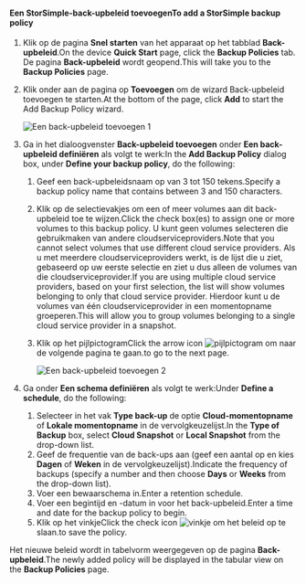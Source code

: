 <!--author=v-sharos last changed: 11/06/15-->

#### <a name="to-add-a-storsimple-backup-policy"></a><span data-ttu-id="3d4a9-101">Een StorSimple-back-upbeleid toevoegen</span><span class="sxs-lookup"><span data-stu-id="3d4a9-101">To add a StorSimple backup policy</span></span>
1. <span data-ttu-id="3d4a9-102">Klik op de pagina **Snel starten** van het apparaat op het tabblad **Back-upbeleid**.</span><span class="sxs-lookup"><span data-stu-id="3d4a9-102">On the device **Quick Start** page, click the **Backup Policies** tab.</span></span> <span data-ttu-id="3d4a9-103">De pagina **Back-upbeleid** wordt geopend.</span><span class="sxs-lookup"><span data-stu-id="3d4a9-103">This will take you to the **Backup Policies** page.</span></span>
2. <span data-ttu-id="3d4a9-104">Klik onder aan de pagina op **Toevoegen** om de wizard Back-upbeleid toevoegen te starten.</span><span class="sxs-lookup"><span data-stu-id="3d4a9-104">At the bottom of the page, click **Add** to start the Add Backup Policy wizard.</span></span>
   
    ![Een back-upbeleid toevoegen 1](./media/storsimple-add-backup-policy-u2/AddBackupPolicy1.png)
3. <span data-ttu-id="3d4a9-106">Ga in het dialoogvenster **Back-upbeleid toevoegen** onder **Een back-upbeleid definiëren** als volgt te werk:</span><span class="sxs-lookup"><span data-stu-id="3d4a9-106">In the **Add Backup Policy** dialog box, under **Define your backup policy**, do the following:</span></span>
   
   1. <span data-ttu-id="3d4a9-107">Geef een back-upbeleidsnaam op van 3 tot 150 tekens.</span><span class="sxs-lookup"><span data-stu-id="3d4a9-107">Specify a backup policy name that contains between 3 and 150 characters.</span></span>
   2. <span data-ttu-id="3d4a9-108">Klik op de selectievakjes om een of meer volumes aan dit back-upbeleid toe te wijzen.</span><span class="sxs-lookup"><span data-stu-id="3d4a9-108">Click the check box(es) to assign one or more volumes to this backup policy.</span></span> <span data-ttu-id="3d4a9-109">U kunt geen volumes selecteren die gebruikmaken van andere cloudserviceproviders.</span><span class="sxs-lookup"><span data-stu-id="3d4a9-109">Note that you cannot select volumes that use different cloud service providers.</span></span> <span data-ttu-id="3d4a9-110">Als u met meerdere cloudserviceproviders werkt, is de lijst die u ziet, gebaseerd op uw eerste selectie en ziet u dus alleen de volumes van die cloudserviceprovider.</span><span class="sxs-lookup"><span data-stu-id="3d4a9-110">If you are using multiple cloud service providers, based on your first selection, the list will show volumes belonging to only that cloud service provider.</span></span> <span data-ttu-id="3d4a9-111">Hierdoor kunt u de volumes van één cloudserviceprovider in een momentopname groeperen.</span><span class="sxs-lookup"><span data-stu-id="3d4a9-111">This will allow you to group volumes belonging to a single cloud service provider in a snapshot.</span></span>
   3. <span data-ttu-id="3d4a9-112">Klik op het pijlpictogram</span><span class="sxs-lookup"><span data-stu-id="3d4a9-112">Click the arrow icon</span></span> ![pijlpictogram](./media/storsimple-add-backup-policy-u2/HCS_ArrowIcon-include.png) <span data-ttu-id="3d4a9-114">om naar de volgende pagina te gaan.</span><span class="sxs-lookup"><span data-stu-id="3d4a9-114">to go to the next page.</span></span>
      
      ![Een back-upbeleid toevoegen 2](./media/storsimple-add-backup-policy-u2/AddBackupPolicy2.png)
4. <span data-ttu-id="3d4a9-116">Ga onder **Een schema definiëren** als volgt te werk:</span><span class="sxs-lookup"><span data-stu-id="3d4a9-116">Under **Define a schedule**, do the following:</span></span>
   
   1. <span data-ttu-id="3d4a9-117">Selecteer in het vak **Type back-up** de optie **Cloud-momentopname** of **Lokale momentopname** in de vervolgkeuzelijst.</span><span class="sxs-lookup"><span data-stu-id="3d4a9-117">In the **Type of Backup** box, select **Cloud Snapshot** or **Local Snapshot** from the drop-down list.</span></span>
   2. <span data-ttu-id="3d4a9-118">Geef de frequentie van de back-ups aan (geef een aantal op en kies **Dagen** of **Weken** in de vervolgkeuzelijst).</span><span class="sxs-lookup"><span data-stu-id="3d4a9-118">Indicate the frequency of backups (specify a number and then choose **Days** or **Weeks** from the drop-down list).</span></span>
   3. <span data-ttu-id="3d4a9-119">Voer een bewaarschema in.</span><span class="sxs-lookup"><span data-stu-id="3d4a9-119">Enter a retention schedule.</span></span>
   4. <span data-ttu-id="3d4a9-120">Voer een begintijd en -datum in voor het back-upbeleid.</span><span class="sxs-lookup"><span data-stu-id="3d4a9-120">Enter a time and date for the backup policy to begin.</span></span>  
   5. <span data-ttu-id="3d4a9-121">Klik op het vinkje</span><span class="sxs-lookup"><span data-stu-id="3d4a9-121">Click the check icon</span></span> ![vinkje](./media/storsimple-add-backup-policy-u2/HCS_CheckIcon-include.png) <span data-ttu-id="3d4a9-123">om het beleid op te slaan.</span><span class="sxs-lookup"><span data-stu-id="3d4a9-123">to save the policy.</span></span>

<span data-ttu-id="3d4a9-124">Het nieuwe beleid wordt in tabelvorm weergegeven op de pagina **Back-upbeleid**.</span><span class="sxs-lookup"><span data-stu-id="3d4a9-124">The newly added policy will be displayed in the tabular view on the **Backup Policies** page.</span></span>

